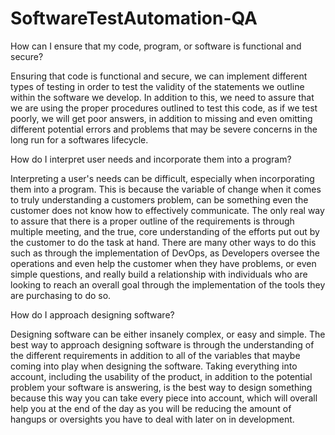 # SoftwareTestAutomation-QA

How can I ensure that my code, program, or software is functional and secure?

Ensuring that code is functional and secure, we can implement different types of testing in order to test the validity of the statements we outline within the software we develop. In addition to this, we need to assure that we are using the proper procedures outlined to test this code, as if we test poorly, we will get poor answers, in addition to missing and even omitting different potential errors and problems that may be severe concerns in the long run for a softwares lifecycle. 

How do I interpret user needs and incorporate them into a program?

Interpreting a user's needs can be difficult, especially when incorporating them into a program. This is because the variable of change when it comes to truly understanding a customers problem, can be something even the customer does not know how to effectively communicate. The only real way to assure that there is a proper outline of the requirements is through multiple meeting, and the true, core understanding of the efforts put out by the customer to do the task at hand. There are many other ways to do this such as through the implementation of DevOps, as Developers oversee the operations and even help the customer when they have problems, or even simple questions, and really build a relationship with individuals who are looking to reach an overall goal through the implementation of the tools they are purchasing to do so.

How do I approach designing software?

Designing software can be either insanely complex, or easy and simple. The best way to approach designing software is through the understanding of the different requirements in addition to all of the variables that maybe coming into play when designing the software. Taking everything into account, including the usability of the product, in addition to the potential problem your software is answering, is the best way to design something because this way you can take every piece into account, which will overall help you at the end of the day as you will be reducing the amount of hangups or oversights you have to deal with later on in development. 

